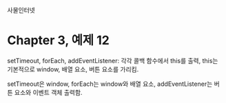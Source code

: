 
사물인터넷

Chapter 3, 예제 12
================================

setTimeout, forEach, addEventListener: 각각 콜백 함수에서 this를 출력, this는 기본적으로 window, 배열 요소, 버튼 요소를 가리킴.

setTimeout은 window, forEach는 window와 배열 요소, addEventListener는 버튼 요소와 이벤트 객체 출력함.